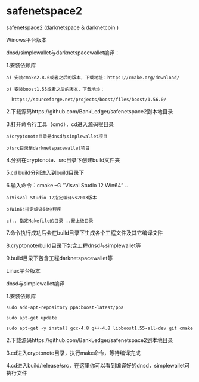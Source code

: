 # safenetspace2
safenetspace2 (darknetspace &amp; darknetcoin )

Winows平台版本

dnsd/simplewallet与darknetspacewallet编译：

1.安装依赖库

    a) 安装cmake2.8.6或者之后的版本，下载地址：https://cmake.org/download/
  
    b) 安装boost1.55或者之后的版本，下载地址：
  
      https://sourceforge.net/projects/boost/files/boost/1.56.0/
      
2.下载源码https://github.com/BankLedger/safenetspace2到本地目录

3.打开命令行工具（cmd），cd进入源码根目录

    a)cryptonote目录是dnsd与simplewallet项目

    b)src目录是darknetspacewallet项目
  
4.分别在cryptonote、src目录下创建build文件夹

5.cd build分别进入到build目录下

6.输入命令：cmake –G “Visval Studio 12 Win64” ..

    a)Visval Studio 12指定编译vs2013版本
  
    b)Win64指定编译64位程序
  
    c).. 指定Makefile的目录 ..是上级目录
  
7.命令执行成功后会在build目录下生成各个工程文件及其它编译文件

8.cryptonote\build目录下包含工程dnsd与simplewallet等

9.build目录下包含工程darknetspacewallet等








Linux平台版本

dnsd与simplewallet编译

1.安装依赖库

    sudo add-apt-repository ppa:boost-latest/ppa
  
    sudo apt-get update
  
    sudo apt-get -y install gcc-4.8 g++-4.8 libboost1.55-all-dev git cmake
  
2.下载源码https://github.com/BankLedger/safenetspace2到本地目录

3.cd进入cryptonote目录，执行make命令，等待编译完成

4.cd进入build/release/src，在这里你可以看到编译好的dnsd，simplewallet可执行文件
